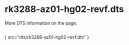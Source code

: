 # rk3288-az01-hg02-revf.dts

More DTS information on the [](Linux-DTSs.md) page.

```
```
{ src="dts/rk3288-az01-hg02-revf.dts" }
